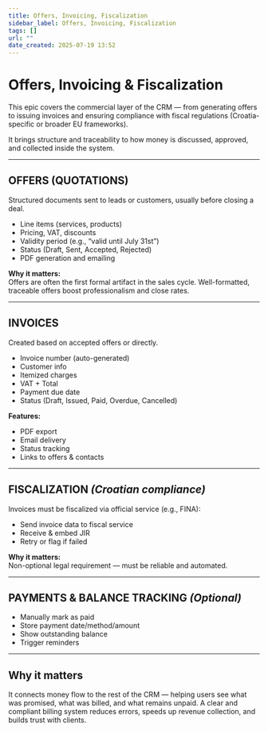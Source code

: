 ```yaml
---
title: Offers, Invoicing, Fiscalization
sidebar_label: Offers, Invoicing, Fiscalization
tags: []
url: ""
date_created: 2025-07-19 13:52
---
```

# Offers, Invoicing & Fiscalization

This epic covers the commercial layer of the CRM — from generating offers to issuing invoices and ensuring compliance with fiscal regulations (Croatia-specific or broader EU frameworks).

It brings structure and traceability to how money is discussed, approved, and collected inside the system.

---
## OFFERS (QUOTATIONS)

Structured documents sent to leads or customers, usually before closing a deal.

- Line items (services, products)
- Pricing, VAT, discounts
- Validity period (e.g., “valid until July 31st”)
- Status (Draft, Sent, Accepted, Rejected)
- PDF generation and emailing

**Why it matters:**  
Offers are often the first formal artifact in the sales cycle. Well-formatted, traceable offers boost professionalism and close rates.

---
## INVOICES

Created based on accepted offers or directly.

- Invoice number (auto-generated)
- Customer info
- Itemized charges
- VAT + Total
- Payment due date
- Status (Draft, Issued, Paid, Overdue, Cancelled)

**Features:**

- PDF export
- Email delivery
- Status tracking
- Links to offers & contacts

---
## FISCALIZATION *(Croatian compliance)*

Invoices must be fiscalized via official service (e.g., FINA):

- Send invoice data to fiscal service
- Receive & embed JIR
- Retry or flag if failed

**Why it matters:**  
Non-optional legal requirement — must be reliable and automated.

---
## PAYMENTS & BALANCE TRACKING *(Optional)*

- Manually mark as paid
- Store payment date/method/amount
- Show outstanding balance
- Trigger reminders

---
## Why it matters

It connects money flow to the rest of the CRM — helping users see what was promised, what was billed, and what remains unpaid. A clear and compliant billing system reduces errors, speeds up revenue collection, and builds trust with clients.
